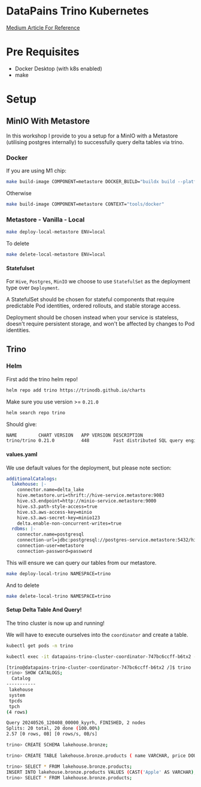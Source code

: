 # DataPains Trino Kubernetes

[Medium Article For Reference](https://medium.com/@simon.thelin90/trino-minio-metastore-workshop-kubernetes-dbede7b1eca1)

# Pre Requisites

* Docker Desktop (with k8s enabled)
* make

# Setup

## MinIO With Metastore

In this workshop I provide to you a setup for a MinIO with a Metastore (utilising postgres internally)
to successfully query delta tables via trino.

### Docker

If you are using M1 chip:

```bash
make build-image COMPONENT=metastore DOCKER_BUILD="buildx build --platform linux/amd64" CONTEXT="tools/docker"
```

Otherwise

```bash
make build-image COMPONENT=metastore CONTEXT="tools/docker"
```

### Metastore - Vanilla - Local

```bash
make deploy-local-metastore ENV=local
```

To delete

```bash
make delete-local-metastore ENV=local
```

#### Statefulset

For `Hive`, `Postgres`, `MinIO` we choose to use `StatefulSet` as the deployment type over `Deployment`.

A StatefulSet should be chosen for stateful components that require predictable Pod identities,
ordered rollouts, and stable storage access.

Deployment should be chosen instead when your service is stateless,
doesn't require persistent storage, and won't be affected by changes to Pod identities.

## Trino

### Helm

First add the trino helm repo!

```bash
helm repo add trino https://trinodb.github.io/charts
```

Make sure you use version >= `0.21.0`
```bash
helm search repo trino
```

Should give:

```bash
NAME       	CHART VERSION	APP VERSION	DESCRIPTION
trino/trino	0.21.0       	448        	Fast distributed SQL query engine for big data ...
```

#### values.yaml

We use default values for the deployment, but please note section:

```yaml
additionalCatalogs:
  lakehouse: |-
    connector.name=delta_lake
    hive.metastore.uri=thrift://hive-service.metastore:9083
    hive.s3.endpoint=http://minio-service.metastore:9000
    hive.s3.path-style-access=true
    hive.s3.aws-access-key=minio
    hive.s3.aws-secret-key=minio123
    delta.enable-non-concurrent-writes=true
  rdbms: |-
    connector.name=postgresql
    connection-url=jdbc:postgresql://postgres-service.metastore:5432/hivemetastore?allowPublicKeyRetrieval=true&amp;useSSL=false&amp;serverTimezone=UTC
    connection-user=metastore
    connection-password=password
```

This will ensure we can query our tables from our metastore.

```bash
make deploy-local-trino NAMESPACE=trino
```

And to delete

```bash
make delete-local-trino NAMESPACE=trino
```

#### Setup Delta Table And Query!

The trino cluster is now up and running!

We will have to execute ourselves into the `coordinator` and create a table.

```bash
kubectl get pods -n trino
```

```bash
kubectl exec -it datapains-trino-cluster-coordinator-747bc6ccff-b6tx2 -n trino -- /bin/bash
```

```bash
[trino@datapains-trino-cluster-coordinator-747bc6ccff-b6tx2 /]$ trino
trino> SHOW CATALOGS;
  Catalog
-----------
 lakehouse
 system
 tpcds
 tpch
(4 rows)

Query 20240526_120408_00000_kyyrh, FINISHED, 2 nodes
Splits: 20 total, 20 done (100.00%)
2.57 [0 rows, 0B] [0 rows/s, 0B/s]
```

```bash
trino> CREATE SCHEMA lakehouse.bronze;
```

```bash
trino> CREATE TABLE lakehouse.bronze.products ( name VARCHAR, price DOUBLE, product_no BIGINT, ingest_date DATE, created TIMESTAMP WITH TIME ZONE);
```

```bash
trino> SELECT * FROM lakehouse.bronze.products;
INSERT INTO lakehouse.bronze.products VALUES (CAST('Apple' AS VARCHAR), CAST(889.0 AS DOUBLE), CAST(1654523786273 AS BIGINT), CURRENT_DATE, CURRENT_TIMESTAMP);
trino> SELECT * FROM lakehouse.bronze.products;
```
